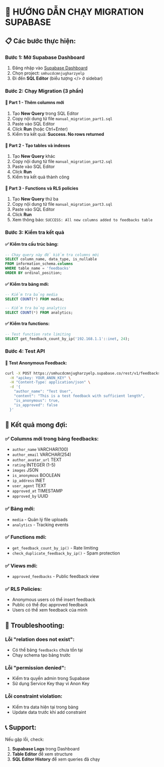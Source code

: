 # 🚀 HƯỚNG DẪN CHẠY MIGRATION SUPABASE

## 📋 Các bước thực hiện:

### Bước 1: Mở Supabase Dashboard
1. Đăng nhập vào [Supabase Dashboard](https://app.supabase.com)
2. Chọn project: `smhucdcmnjugharzyelp`
3. Đi đến **SQL Editor** (biểu tượng </> ở sidebar)

### Bước 2: Chạy Migration (3 phần)

#### 🔧 **Part 1 - Thêm columns mới**
1. Tạo **New Query** trong SQL Editor
2. Copy nội dung từ file `manual_migration_part1.sql`
3. Paste vào SQL Editor
4. Click **Run** (hoặc Ctrl+Enter)
5. Kiểm tra kết quả: **Success. No rows returned**

#### 🔧 **Part 2 - Tạo tables và indexes**
1. Tạo **New Query** khác
2. Copy nội dung từ file `manual_migration_part2.sql`
3. Paste vào SQL Editor
4. Click **Run**
5. Kiểm tra kết quả thành công

#### 🔧 **Part 3 - Functions và RLS policies**
1. Tạo **New Query** thứ ba
2. Copy nội dung từ file `manual_migration_part3.sql`
3. Paste vào SQL Editor
4. Click **Run**
5. Xem thông báo: `SUCCESS: All new columns added to feedbacks table`

### Bước 3: Kiểm tra kết quả

#### ✅ **Kiểm tra cấu trúc bảng:**
```sql
-- Chạy query này để kiểm tra columns mới
SELECT column_name, data_type, is_nullable 
FROM information_schema.columns 
WHERE table_name = 'feedbacks' 
ORDER BY ordinal_position;
```

#### ✅ **Kiểm tra bảng mới:**
```sql
-- Kiểm tra bảng media
SELECT COUNT(*) FROM media;

-- Kiểm tra bảng analytics  
SELECT COUNT(*) FROM analytics;
```

#### ✅ **Kiểm tra functions:**
```sql
-- Test function rate limiting
SELECT get_feedback_count_by_ip('192.168.1.1'::inet, 24);
```

### Bước 4: Test API

#### 🧪 **Test Anonymous Feedback:**
```bash
curl -X POST https://smhucdcmnjugharzyelp.supabase.co/rest/v1/feedbacks \
  -H "apikey: YOUR_ANON_KEY" \
  -H "Content-Type: application/json" \
  -d '{
    "author_name": "Test User",
    "content": "This is a test feedback with sufficient length",
    "is_anonymous": true,
    "is_approved": false
  }'
```

## 🎯 Kết quả mong đợi:

### ✅ **Columns mới trong bảng feedbacks:**
- `author_name` VARCHAR(100)
- `author_email` VARCHAR(254) 
- `author_avatar_url` TEXT
- `rating` INTEGER (1-5)
- `images` JSON
- `is_anonymous` BOOLEAN
- `ip_address` INET
- `user_agent` TEXT
- `approved_at` TIMESTAMP
- `approved_by` UUID

### ✅ **Bảng mới:**
- `media` - Quản lý file uploads
- `analytics` - Tracking events

### ✅ **Functions mới:**
- `get_feedback_count_by_ip()` - Rate limiting
- `check_duplicate_feedback_by_ip()` - Spam protection

### ✅ **Views mới:**
- `approved_feedbacks` - Public feedback view

### ✅ **RLS Policies:**
- Anonymous users có thể insert feedback
- Public có thể đọc approved feedback
- Users có thể xem feedback của mình

## 🚨 Troubleshooting:

### **Lỗi "relation does not exist":**
- Có thể bảng `feedbacks` chưa tồn tại
- Chạy schema tạo bảng trước

### **Lỗi "permission denied":**
- Kiểm tra quyền admin trong Supabase
- Sử dụng Service Key thay vì Anon Key

### **Lỗi constraint violation:**
- Kiểm tra data hiện tại trong bảng
- Update data trước khi add constraint

## 📞 Support:

Nếu gặp lỗi, check:
1. **Supabase Logs** trong Dashboard
2. **Table Editor** để xem structure
3. **SQL Editor History** để xem queries đã chạy
